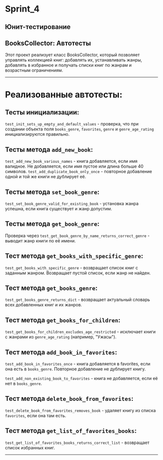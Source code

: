 # Sprint_4
## Юнит-тестирование

## BooksCollector: Автотесты
Этот проект реализует класс BooksCollector, который позволяет управлять коллекцией книг: добавлять их, устанавливать жанры, добавлять в избранное и получать списки книг по жанрам и возрастным ограничениям.

---
# Реализованные автотесты:

## Тесты инициализации: 
`test_init_sets_up_empty_and_default_values` - проверка, что при создании объекта поля `books_genre`, `favorites`, `genre` и `genre_age_rating` инициализируются правильно. 

## Тесты метода `add_new_book`:
`test_add_new_book_various_names` - книга добавляется, если имя валидное. Не добавляется, если имя пустое или длина больше 40 символов.
`test_add_duplicate_book_only_once` - повторное добавление одной и той же книги не дублирует её.

## Тесты метода `set_book_genre`:
`test_set_book_genre_valid_for_existing_book` - установка жанра успешна, если книга существует и жанр допустим.

## Тесты метода `get_book_genre`:

Проверка через `test_get_book_genre_by_name_returns_correct_genre` - выводит жанр книги по её имени.

## Тест метода `get_books_with_specific_genre`:

`test_get_books_with_specific_genre` - возвращает список книг с заданным жанром. Возвращает пустой список, если жанр не найден.

## Тест метода `get_books_genre`:

`test_get_books_genre_returns_dict` - возвращает актуальный словарь всех добавленных книг и их жанров.

## Тест метода `get_books_for_children`:

`test_get_books_for_children_excludes_age_restricted` - исключает книги с жанрами из `genre_age_rating` (например, "Ужасы").

## Тест метода `add_book_in_favorites`:

`test_add_book_in_favorites_once` - книга добавляется в favorites, если она есть в `books_genre`. Повторное добавление не дублирует книгу.

`test_add_non_existing_book_to_favorites` - книга не добавляется, если её нет в `books_genre`.

## Тест метода `delete_book_from_favorites`:

`test_delete_book_from_favorites_removes_book` - удаляет книгу из списка `favorites`, если она там есть. 

## Тест метода `get_list_of_favorites_books`:

`test_get_list_of_favorites_books_returns_correct_list` - возвращает список избранных книг.

---
